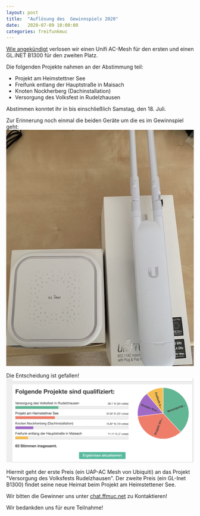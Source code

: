 ```yaml
---
layout: post
title:  "Auflösung des  Gewinnspiels 2020"
date:   2020-07-09 10:00:00
categories: freifunkmuc
---
```


 [Wie angekündigt](/freifunkmuc/2020/02/28/gewinnspiel/) verlosen wir einen Unifi AC-Mesh für den ersten und einen GL.iNET B1300 für den zweiten Platz.

Die folgenden Projekte nahmen an der Abstimmung teil:
  - Projekt am Heimstettner See
  - Freifunk entlang der Hauptstraße in Maisach
  - Knoten Nockherberg (Dachinstallation)
  - Versorgung des Volksfest in Rudelzhausen

Abstimmen konntet ihr in bis einschließlich Samstag, den 18. Juli.

Zur Erinnerung noch einmal die beiden Geräte um die es im Gewinnspiel geht:
![UAP-AC-M / GL.Inet B1300](/assets/gewinnspiel-2020.jpg)

Die Entscheidung ist gefallen!
![ergebniss](/assets/gewinnspiel-2020-aufloesung.png)

Hiermit geht der erste Preis (ein UAP-AC Mesh von Ubiquiti) an das Projekt "Versorgung des Volksfests Rudelzhausen".
Der zweite Preis (ein GL-Inet B1300) findet seine neue Heimat beim Projekt am Heimstettener See.

Wir bitten die Gewinner uns unter [chat.ffmuc.net](https://chat.ffmuc.net/) zu Kontaktieren!


Wir bedankden uns für eure Teilnahme!
